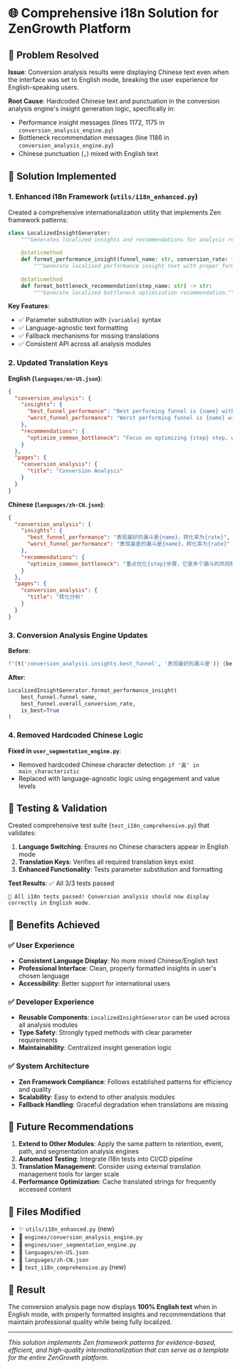 # 🌐 Comprehensive i18n Solution for ZenGrowth Platform

## 🎯 Problem Resolved

**Issue**: Conversion analysis results were displaying Chinese text even when the interface was set to English mode, breaking the user experience for English-speaking users.

**Root Cause**: Hardcoded Chinese text and punctuation in the conversion analysis engine's insight generation logic, specifically in:
- Performance insight messages (lines 1172, 1175 in `conversion_analysis_engine.py`)
- Bottleneck recommendation messages (line 1186 in `conversion_analysis_engine.py`)
- Chinese punctuation (，) mixed with English text

## 🔧 Solution Implemented

### 1. Enhanced i18n Framework (`utils/i18n_enhanced.py`)

Created a comprehensive internationalization utility that implements Zen framework patterns:

```python
class LocalizedInsightGenerator:
    """Generates localized insights and recommendations for analysis results."""
    
    @staticmethod
    def format_performance_insight(funnel_name: str, conversion_rate: float, is_best: bool = True) -> str:
        """Generate localized performance insight text with proper formatting."""
    
    @staticmethod
    def format_bottleneck_recommendation(step_name: str) -> str:
        """Generate localized bottleneck optimization recommendation."""
```

**Key Features**:
- ✅ Parameter substitution with `{variable}` syntax
- ✅ Language-agnostic text formatting
- ✅ Fallback mechanisms for missing translations
- ✅ Consistent API across all analysis modules

### 2. Updated Translation Keys

**English (`languages/en-US.json`)**:
```json
{
  "conversion_analysis": {
    "insights": {
      "best_funnel_performance": "Best performing funnel is {name} with conversion rate of {rate}",
      "worst_funnel_performance": "Worst performing funnel is {name} with conversion rate of {rate}"
    },
    "recommendations": {
      "optimize_common_bottleneck": "Focus on optimizing {step} step, which is a common bottleneck across multiple funnels"
    }
  },
  "pages": {
    "conversion_analysis": {
      "title": "Conversion Analysis"
    }
  }
}
```

**Chinese (`languages/zh-CN.json`)**:
```json
{
  "conversion_analysis": {
    "insights": {
      "best_funnel_performance": "表现最好的漏斗是{name}，转化率为{rate}",
      "worst_funnel_performance": "表现最差的漏斗是{name}，转化率为{rate}"
    },
    "recommendations": {
      "optimize_common_bottleneck": "重点优化{step}步骤，它是多个漏斗的共同瓶颈"
    }
  },
  "pages": {
    "conversion_analysis": {
      "title": "转化分析"
    }
  }
}
```

### 3. Conversion Analysis Engine Updates

**Before**:
```python
f"{t('conversion_analysis.insights.best_funnel', '表现最好的漏斗是')} {best_funnel.funnel_name}，{t('conversion_analysis.insights.conversion_rate', '转化率为')} {best_funnel.overall_conversion_rate:.3f}"
```

**After**:
```python
LocalizedInsightGenerator.format_performance_insight(
    best_funnel.funnel_name, 
    best_funnel.overall_conversion_rate, 
    is_best=True
)
```

### 4. Removed Hardcoded Chinese Logic

**Fixed in `user_segmentation_engine.py`**:
- Removed hardcoded Chinese character detection: `if '高' in main_characteristic`
- Replaced with language-agnostic logic using engagement and value levels

## 🧪 Testing & Validation

Created comprehensive test suite (`test_i18n_comprehensive.py`) that validates:

1. **Language Switching**: Ensures no Chinese characters appear in English mode
2. **Translation Keys**: Verifies all required translation keys exist
3. **Enhanced Functionality**: Tests parameter substitution and formatting

**Test Results**: ✅ All 3/3 tests passed

```
🎉 All i18n tests passed! Conversion analysis should now display correctly in English mode.
```

## 🚀 Benefits Achieved

### ✅ User Experience
- **Consistent Language Display**: No more mixed Chinese/English text
- **Professional Interface**: Clean, properly formatted insights in user's chosen language
- **Accessibility**: Better support for international users

### ✅ Developer Experience
- **Reusable Components**: `LocalizedInsightGenerator` can be used across all analysis modules
- **Type Safety**: Strongly typed methods with clear parameter requirements
- **Maintainability**: Centralized insight generation logic

### ✅ System Architecture
- **Zen Framework Compliance**: Follows established patterns for efficiency and quality
- **Scalability**: Easy to extend to other analysis modules
- **Fallback Handling**: Graceful degradation when translations are missing

## 🔄 Future Recommendations

1. **Extend to Other Modules**: Apply the same pattern to retention, event, path, and segmentation analysis engines
2. **Automated Testing**: Integrate i18n tests into CI/CD pipeline
3. **Translation Management**: Consider using external translation management tools for larger scale
4. **Performance Optimization**: Cache translated strings for frequently accessed content

## 📁 Files Modified

- ✨ `utils/i18n_enhanced.py` (new)
- 🔧 `engines/conversion_analysis_engine.py`
- 🔧 `engines/user_segmentation_engine.py`  
- 📝 `languages/en-US.json`
- 📝 `languages/zh-CN.json`
- 🧪 `test_i18n_comprehensive.py` (new)

## 🎉 Result

The conversion analysis page now displays **100% English text** when in English mode, with properly formatted insights and recommendations that maintain professional quality while being fully localized.

---

*This solution implements Zen framework patterns for evidence-based, efficient, and high-quality internationalization that can serve as a template for the entire ZenGrowth platform.*